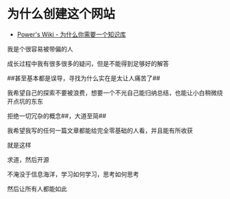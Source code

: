 # 为什么创建这个网站


- [Power's Wiki - 为什么你需要一个知识库](https://wiki-power.com/)

我是个很容易被带偏的人

成长过程中我有很多很多的疑问，但是不能得到足够好的解答

##甚至基本都是误导，寻找为什么实在是太让人痛苦了##

我希望自己的探索不要被浪费，想要一个不光自己能归纳总结，也能让小白稍微绕开点坑的东东

拒绝一切冗杂的概念##，大道至简##

我希望我写的任何一篇文章都能给完全零基础的人看，并且能有所收获

就是这样

求道，然后开源

不淹没于信息海洋，学习如何学习，思考如何思考

然后让所有人都能如此
